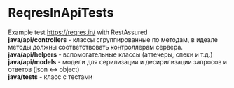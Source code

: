 # ReqresInApiTests
Example test https://reqres.in/ with RestAssured<br>
<b>java/api/controllers</b> - классы сгруппированные по методам, в идеале методы должны соответствовать контроллерам сервера. <br>
<b>java/api/helpers</b> - вспомогательные классы (аттечеры, спеки и т.д.) <br>
<b>java/api/models</b> - модели для серилизации и десирилизации запросов и ответов (json <-> object) <br>
<b>java/tests</b> - класс с тестами <br>
